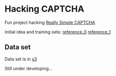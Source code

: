# Hacking CAPTCHA
Fun project hacking [Really Simple CAPTCHA](https://wordpress.org/plugins/really-simple-captcha/#description)

Initial idea and training sets: [reference_0](http://python.jobbole.com/89004/)
[reference_1](https://www.pyimagesearch.com/2017/12/11/image-classification-with-keras-and-deep-learning/)

## Data set

Data set is in [s3](s3://captcha-training-img/wordpress.zip)


Still under developing...
